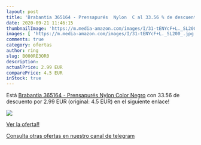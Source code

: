 ```yaml
---
layout: post
title: 'Brabantia 365164 - Prensapurés  Nylon  C al 33.56 % de descuento'
date: 2020-09-21 11:46:15
thumbnailImage: 'https://m.media-amazon.com/images/I/31-tENYcF+L._SL200_.jpg'
images: [ 'https://m.media-amazon.com/images/I/31-tENYcF+L._SL200_.jpg' ]
comments: true
category: ofertas
author: ring
slug: B000RE3OR0
description:
actualPrice: 2.99 EUR
comparePrice: 4.5 EUR
inStock: true
---
```


Está [Brabantia 365164 - Prensapurés  Nylon  Color Negro](https://www.amazon.com/dp/B000RE3OR0/?tag=redken08-20) con 33.56 de descuento por 2.99 EUR (original: 4.5 EUR) en el siguiente enlace!

[![](https://m.media-amazon.com/images/I/31-tENYcF+L._SL200_.jpg)](https://www.amazon.com/dp/B000RE3OR0/?tag=redken08-20)

[Ver la oferta!!](https://www.amazon.com/dp/B000RE3OR0/?tag=redken08-20)

[Consulta otras ofertas en nuestro canal de telegram](https://t.me/s/ofertas25)
